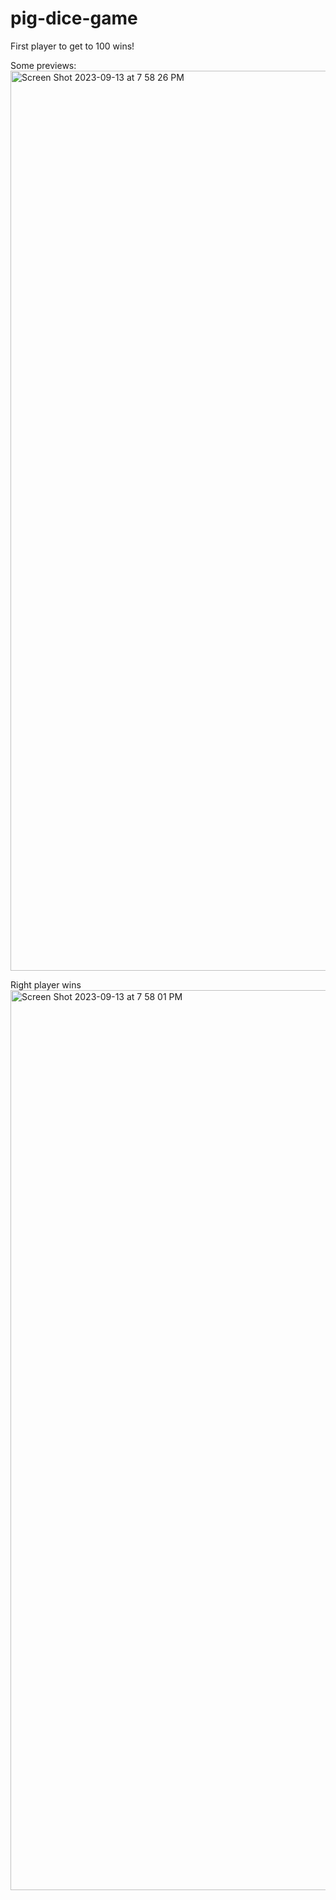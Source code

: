 # pig-dice-game

First player to get to 100 wins!

Some previews:
<img width="1440" alt="Screen Shot 2023-09-13 at 7 58 26 PM" src="https://github.com/EmirPirija/pig-dice-game/assets/118456820/2b19e0f1-7fcf-492a-9d58-726be1c642bb">


Right player wins
<img width="1440" alt="Screen Shot 2023-09-13 at 7 58 01 PM" src="https://github.com/EmirPirija/pig-dice-game/assets/118456820/46708e0a-9b98-4695-8bf2-96bd3b07f640">


